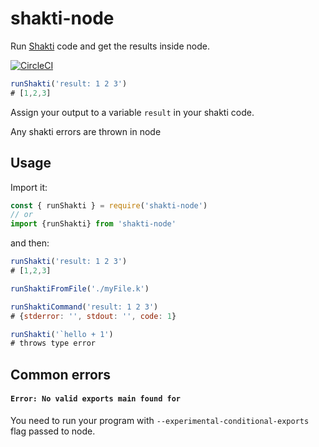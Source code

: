 # shakti-node

Run [Shakti](https://shakti.com/) code and get the results inside node.

[![CircleCI](https://circleci.com/gh/quicktick/shakti-node/tree/master.svg?style=svg)](https://circleci.com/gh/quicktick/shakti-node/tree/master)


```js
runShakti('result: 1 2 3')
# [1,2,3]
```

Assign your output to a variable `result` in your shakti code.

Any shakti errors are thrown in node

## Usage

Import it:

```js
const { runShakti } = require('shakti-node')
// or
import {runShakti} from 'shakti-node'
```

and then:

```js
runShakti('result: 1 2 3')
# [1,2,3]
```

```js
runShaktiFromFile('./myFile.k')
```

```js
runShaktiCommand('result: 1 2 3')
# {stderror: '', stdout: '', code: 1}
```

```js
runShakti('`hello + 1')
# throws type error
```

## Common errors

#### `Error: No valid exports main found for`

You need to run your program with `--experimental-conditional-exports` flag passed to node.
